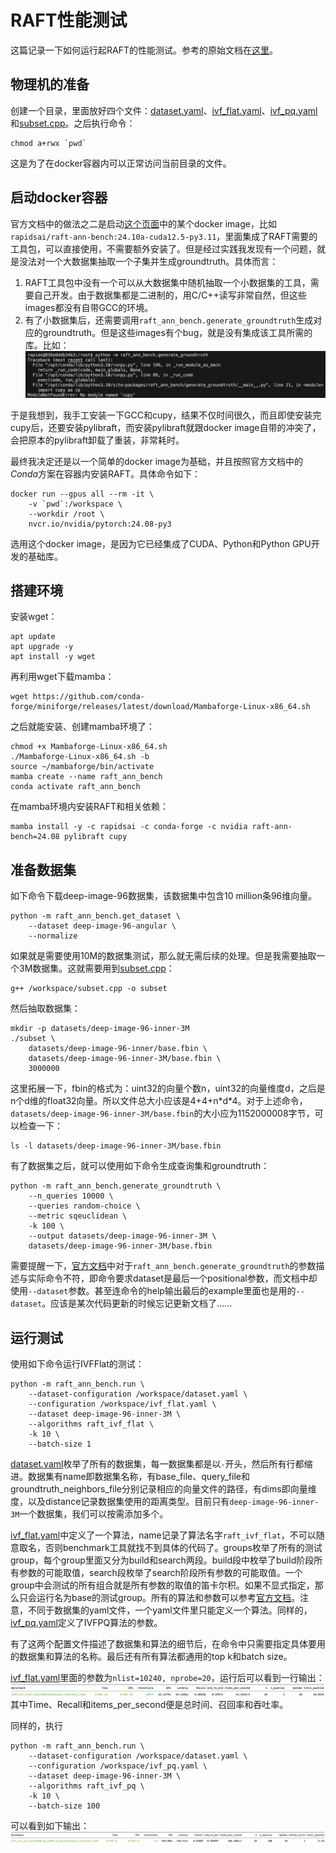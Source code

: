 # RAFT性能测试

这篇记录一下如何运行起RAFT的性能测试。参考的原始文档在[这里](https://docs.rapids.ai/api/raft/legacy/raft_ann_benchmarks/)。

## 物理机的准备

创建一个目录，里面放好四个文件：[dataset.yaml](./dataset.yaml)、[ivf_flat.yaml](./ivf_flat.yaml)、[ivf_pq.yaml](./ivf_pq.yaml)和[subset.cpp](./subset.cpp)。之后执行命令：
```
chmod a+rwx `pwd`
```
这是为了在docker容器内可以正常访问当前目录的文件。

## 启动docker容器

官方文档中的做法之二是启动[这个页面](https://hub.docker.com/r/rapidsai/raft-ann-bench/tags)中的某个docker image，比如`rapidsai/raft-ann-bench:24.10a-cuda12.5-py3.11`，里面集成了RAFT需要的工具包，可以直接使用，不需要额外安装了。但是经过实践我发现有一个问题，就是没法对一个大数据集抽取一个子集并生成groundtruth。具体而言：
1. RAFT工具包中没有一个可以从大数据集中随机抽取一个小数据集的工具，需要自己开发。由于数据集都是二进制的，用C/C++读写非常自然，但这些images都没有自带GCC的环境。
2. 有了小数据集后，还需要调用`raft_ann_bench.generate_groundtruth`生成对应的groundtruth。但是这些images有个bug，就是没有集成该工具所需的库。比如：![cupy_not_found](./cupy_not_found.png)

于是我想到，我手工安装一下GCC和cupy，结果不仅时间很久，而且即使安装完cupy后，还要安装pylibraft，而安装pylibraft就跟docker image自带的冲突了，会把原本的pylibraft卸载了重装，非常耗时。

最终我决定还是以一个简单的docker image为基础，并且按照官方文档中的*Conda*方案在容器内安装RAFT。具体命令如下：
```
docker run --gpus all --rm -it \
    -v `pwd`:/workspace \
    --workdir /root \
    nvcr.io/nvidia/pytorch:24.08-py3
```
选用这个docker image，是因为它已经集成了CUDA、Python和Python GPU开发的基础库。

## 搭建环境

安装wget：
```
apt update
apt upgrade -y
apt install -y wget
```
再利用wget下载mamba：
```
wget https://github.com/conda-forge/miniforge/releases/latest/download/Mambaforge-Linux-x86_64.sh
```
之后就能安装、创建mamba环境了：
```
chmod +x Mambaforge-Linux-x86_64.sh
./Mambaforge-Linux-x86_64.sh -b
source ~/mambaforge/bin/activate
mamba create --name raft_ann_bench
conda activate raft_ann_bench
```

在mamba环境内安装RAFT和相关依赖：
```
mamba install -y -c rapidsai -c conda-forge -c nvidia raft-ann-bench=24.08 pylibraft cupy
```

## 准备数据集

如下命令下载deep-image-96数据集，该数据集中包含10 million条96维向量。
```
python -m raft_ann_bench.get_dataset \
    --dataset deep-image-96-angular \
    --normalize
```

如果就是需要使用10M的数据集测试，那么就无需后续的处理。但是我需要抽取一个3M数据集。这就需要用到[subset.cpp](./subset.cpp)：
```
g++ /workspace/subset.cpp -o subset
```
然后抽取数据集：
```
mkdir -p datasets/deep-image-96-inner-3M
./subset \
    datasets/deep-image-96-inner/base.fbin \
    datasets/deep-image-96-inner-3M/base.fbin \
    3000000
```

这里拓展一下，fbin的格式为：uint32的向量个数n，uint32的向量维度d，之后是n个d维的float32向量。所以文件总大小应该是4+4+n\*d\*4。对于上述命令，`datasets/deep-image-96-inner-3M/base.fbin`的大小应为1152000008字节，可以检查一下：
```
ls -l datasets/deep-image-96-inner-3M/base.fbin
```

有了数据集之后，就可以使用如下命令生成查询集和groundtruth：
```
python -m raft_ann_bench.generate_groundtruth \
    --n_queries 10000 \
    --queries random-choice \
    --metric sqeuclidean \
    -k 100 \
    --output datasets/deep-image-96-inner-3M \
    datasets/deep-image-96-inner-3M/base.fbin
```

需要提醒一下，[官方文档](https://docs.rapids.ai/api/raft/legacy/ann_benchmarks_dataset/#generate-ground-truth)中对于`raft_ann_bench.generate_groundtruth`的参数描述与实际命令不符，即命令要求dataset是最后一个positional参数，而文档中却使用`--dataset`参数。甚至连命令的help输出最后的example里面也是用的`--dataset`。应该是某次代码更新的时候忘记更新文档了……

## 运行测试

使用如下命令运行IVFFlat的测试：
```
python -m raft_ann_bench.run \
    --dataset-configuration /workspace/dataset.yaml \
    --configuration /workspace/ivf_flat.yaml \
    --dataset deep-image-96-inner-3M \
    --algorithms raft_ivf_flat \
    -k 10 \
    --batch-size 1
```

[dataset.yaml](./dataset.yaml)枚举了所有的数据集，每一数据集都是以`-`开头，然后所有行都缩进。数据集有name即数据集名称，有base_file、query_file和groundtruth_neighbors_file分别记录相应的向量文件的路径，有dims即向量维度，以及distance记录数据集使用的距离类型。目前只有`deep-image-96-inner-3M`一个数据集，我们可以按需添加多个。

[ivf_flat.yaml](./ivf_flat.yaml)中定义了一个算法，name记录了算法名字`raft_ivf_flat`，不可以随意取名，否则benchmark工具就找不到具体的代码了。groups枚举了所有的测试group，每个group里面又分为build和search两段。build段中枚举了build阶段所有参数的可能取值，search段枚举了search阶段所有参数的可能取值。一个group中会测试的所有组合就是所有参数的取值的笛卡尔积。如果不显式指定，那么只会运行名为base的测试group。所有的算法和参数可以参考[官方文档](https://docs.rapids.ai/api/raft/legacy/ann_benchmarks_param_tuning/)。注意，不同于数据集的yaml文件，一个yaml文件里只能定义一个算法。同样的，[ivf_pq.yaml](./ivf_pq.yaml)定义了IVFPQ算法的参数。

有了这两个配置文件描述了数据集和算法的细节后，在命令中只需要指定具体要用的数据集和算法的名称。最后还有所有算法都通用的top k和batch size。

[ivf_flat.yaml](./ivf_flat.yaml)里面的参数为`nlist=10240, nprobe=20`，运行后可以看到一行输出：![ivfflat_perf](./ivfflat_perf.png)
其中Time、Recall和items_per_second便是总时间、召回率和吞吐率。

同样的，执行
```
python -m raft_ann_bench.run \
    --dataset-configuration /workspace/dataset.yaml \
    --configuration /workspace/ivf_pq.yaml \
    --dataset deep-image-96-inner-3M \
    --algorithms raft_ivf_pq \
    -k 10 \
    --batch-size 100
```

可以看到如下输出：
![ivfflat_pq](./ivfpq_perf.png)